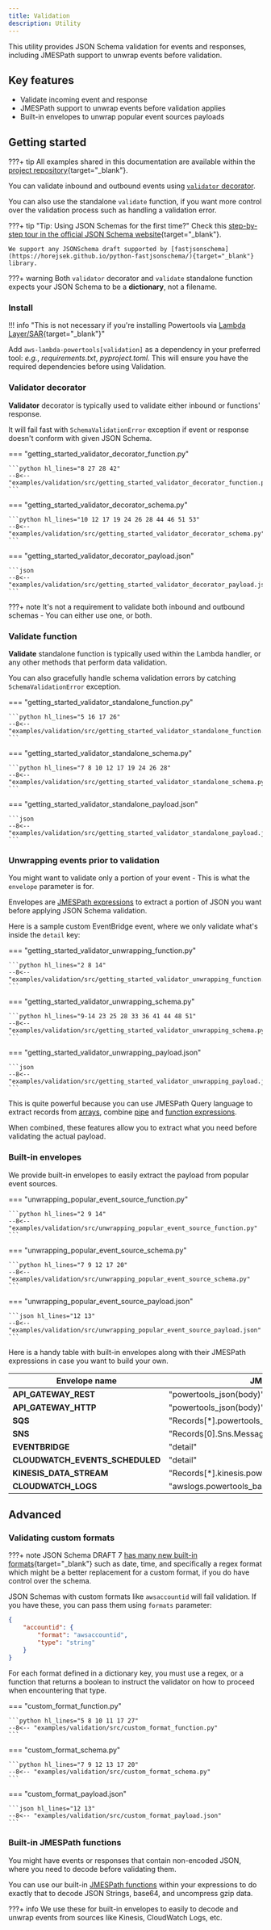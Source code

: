 ```yaml
---
title: Validation
description: Utility
---
```


<!-- markdownlint-disable MD043 -->

This utility provides JSON Schema validation for events and responses, including JMESPath support to unwrap events before validation.

## Key features

* Validate incoming event and response
* JMESPath support to unwrap events before validation applies
* Built-in envelopes to unwrap popular event sources payloads

## Getting started

???+ tip
    All examples shared in this documentation are available within the [project repository](https://github.com/awslabs/aws-lambda-powertools-python/tree/develop/examples){target="_blank"}.

You can validate inbound and outbound events using [`validator` decorator](#validator-decorator).

You can also use the standalone `validate` function, if you want more control over the validation process such as handling a validation error.

???+ tip "Tip: Using JSON Schemas for the first time?"
    Check this [step-by-step tour in the official JSON Schema website](https://json-schema.org/learn/getting-started-step-by-step.html){target="_blank"}.

    We support any JSONSchema draft supported by [fastjsonschema](https://horejsek.github.io/python-fastjsonschema/){target="_blank"} library.

???+ warning
    Both `validator` decorator and `validate` standalone function expects your JSON Schema to be a **dictionary**, not a filename.

### Install

!!! info "This is not necessary if you're installing Powertools via [Lambda Layer/SAR](../index.md#lambda-layer){target="_blank"}"

Add `aws-lambda-powertools[validation]` as a dependency in your preferred tool: _e.g._, _requirements.txt_, _pyproject.toml_. This will ensure you have the required dependencies before using Validation.

### Validator decorator

**Validator** decorator is typically used to validate either inbound or functions' response.

It will fail fast with `SchemaValidationError` exception if event or response doesn't conform with given JSON Schema.

=== "getting_started_validator_decorator_function.py"

	```python hl_lines="8 27 28 42"
    --8<-- "examples/validation/src/getting_started_validator_decorator_function.py"
	```

=== "getting_started_validator_decorator_schema.py"

	```python hl_lines="10 12 17 19 24 26 28 44 46 51 53"
    --8<-- "examples/validation/src/getting_started_validator_decorator_schema.py"
	```

=== "getting_started_validator_decorator_payload.json"

    ```json
    --8<-- "examples/validation/src/getting_started_validator_decorator_payload.json"
    ```

???+ note
    It's not a requirement to validate both inbound and outbound schemas - You can either use one, or both.

### Validate function

**Validate** standalone function is typically used within the Lambda handler, or any other methods that perform data validation.

You can also gracefully handle schema validation errors by catching `SchemaValidationError` exception.

=== "getting_started_validator_standalone_function.py"

	```python hl_lines="5 16 17 26"
    --8<-- "examples/validation/src/getting_started_validator_standalone_function.py"
	```

=== "getting_started_validator_standalone_schema.py"

	```python hl_lines="7 8 10 12 17 19 24 26 28"
    --8<-- "examples/validation/src/getting_started_validator_standalone_schema.py"
	```

=== "getting_started_validator_standalone_payload.json"

    ```json
    --8<-- "examples/validation/src/getting_started_validator_standalone_payload.json"
    ```

### Unwrapping events prior to validation

You might want to validate only a portion of your event - This is what the `envelope` parameter is for.

Envelopes are [JMESPath expressions](https://jmespath.org/tutorial.html) to extract a portion of JSON you want before applying JSON Schema validation.

Here is a sample custom EventBridge event, where we only validate what's inside the `detail` key:

=== "getting_started_validator_unwrapping_function.py"

	```python hl_lines="2 8 14"
    --8<-- "examples/validation/src/getting_started_validator_unwrapping_function.py"
	```

=== "getting_started_validator_unwrapping_schema.py"

	```python hl_lines="9-14 23 25 28 33 36 41 44 48 51"
    --8<-- "examples/validation/src/getting_started_validator_unwrapping_schema.py"
	```

=== "getting_started_validator_unwrapping_payload.json"

    ```json
    --8<-- "examples/validation/src/getting_started_validator_unwrapping_payload.json"
    ```

This is quite powerful because you can use JMESPath Query language to extract records from [arrays](https://jmespath.org/tutorial.html#list-and-slice-projections), combine [pipe](https://jmespath.org/tutorial.html#pipe-expressions) and [function expressions](https://jmespath.org/tutorial.html#functions).

When combined, these features allow you to extract what you need before validating the actual payload.

### Built-in envelopes

We provide built-in envelopes to easily extract the payload from popular event sources.

=== "unwrapping_popular_event_source_function.py"

	```python hl_lines="2 9 14"
    --8<-- "examples/validation/src/unwrapping_popular_event_source_function.py"
	```

=== "unwrapping_popular_event_source_schema.py"

	```python hl_lines="7 9 12 17 20"
    --8<-- "examples/validation/src/unwrapping_popular_event_source_schema.py"
	```

=== "unwrapping_popular_event_source_payload.json"

    ```json hl_lines="12 13"
    --8<-- "examples/validation/src/unwrapping_popular_event_source_payload.json"
    ```

Here is a handy table with built-in envelopes along with their JMESPath expressions in case you want to build your own.

| Envelope name                   | JMESPath expression                                           |
| ------------------------------- | ------------------------------------------------------------- |
| **API_GATEWAY_REST**            | "powertools_json(body)"                                       |
| **API_GATEWAY_HTTP**            | "powertools_json(body)"                                       |
| **SQS**                         | "Records[*].powertools_json(body)"                            |
| **SNS**                         | "Records[0].Sns.Message                                       | powertools_json(@)"              |
| **EVENTBRIDGE**                 | "detail"                                                      |
| **CLOUDWATCH_EVENTS_SCHEDULED** | "detail"                                                      |
| **KINESIS_DATA_STREAM**         | "Records[*].kinesis.powertools_json(powertools_base64(data))" |
| **CLOUDWATCH_LOGS**             | "awslogs.powertools_base64_gzip(data)                         | powertools_json(@).logEvents[*]" |

## Advanced

### Validating custom formats

???+ note
    JSON Schema DRAFT 7 [has many new built-in formats](https://json-schema.org/understanding-json-schema/reference/string.html#format){target="_blank"} such as date, time, and specifically a regex format which might be a better replacement for a custom format, if you do have control over the schema.

JSON Schemas with custom formats like `awsaccountid` will fail validation. If you have these, you can pass them using `formats` parameter:

```json title="custom_json_schema_type_format.json"
{
	"accountid": {
		"format": "awsaccountid",
		"type": "string"
	}
}
```

For each format defined in a dictionary key, you must use a regex, or a function that returns a boolean to instruct the validator on how to proceed when encountering that type.

=== "custom_format_function.py"

	```python hl_lines="5 8 10 11 17 27"
    --8<-- "examples/validation/src/custom_format_function.py"
	```

=== "custom_format_schema.py"

	```python hl_lines="7 9 12 13 17 20"
    --8<-- "examples/validation/src/custom_format_schema.py"
	```

=== "custom_format_payload.json"

    ```json hl_lines="12 13"
    --8<-- "examples/validation/src/custom_format_payload.json"
    ```

### Built-in JMESPath functions

You might have events or responses that contain non-encoded JSON, where you need to decode before validating them.

You can use our built-in [JMESPath functions](/utilities/jmespath_functions) within your expressions to do exactly that to decode JSON Strings, base64, and uncompress gzip data.

???+ info
    We use these for built-in envelopes to easily to decode and unwrap events from sources like Kinesis, CloudWatch Logs, etc.

